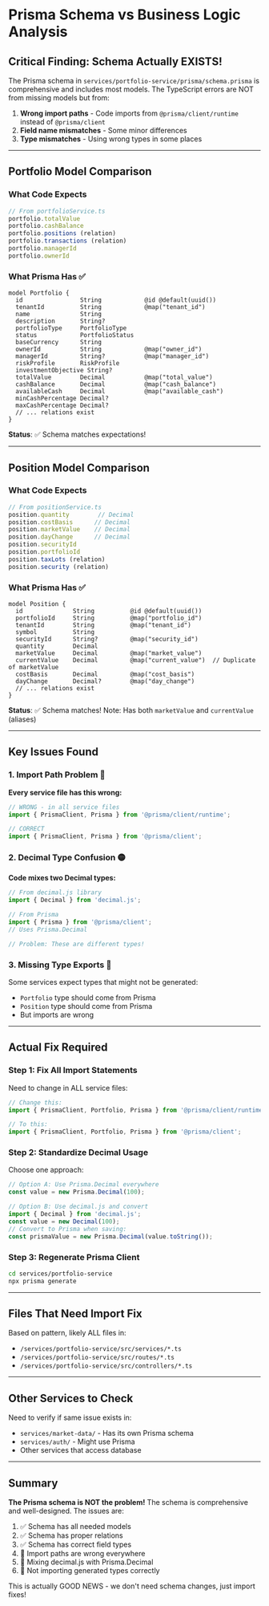 # Prisma Schema vs Business Logic Analysis

## Critical Finding: Schema Actually EXISTS!

The Prisma schema in `services/portfolio-service/prisma/schema.prisma` is comprehensive and includes most models. The TypeScript errors are NOT from missing models but from:

1. **Wrong import paths** - Code imports from `@prisma/client/runtime` instead of `@prisma/client`
2. **Field name mismatches** - Some minor differences
3. **Type mismatches** - Using wrong types in some places

---

## Portfolio Model Comparison

### What Code Expects
```typescript
// From portfolioService.ts
portfolio.totalValue
portfolio.cashBalance
portfolio.positions (relation)
portfolio.transactions (relation)
portfolio.managerId
portfolio.ownerId
```

### What Prisma Has ✅
```prisma
model Portfolio {
  id                String            @id @default(uuid())
  tenantId          String            @map("tenant_id")
  name              String
  description       String?
  portfolioType     PortfolioType
  status            PortfolioStatus
  baseCurrency      String
  ownerId           String            @map("owner_id")
  managerId         String?           @map("manager_id")
  riskProfile       RiskProfile
  investmentObjective String?
  totalValue        Decimal           @map("total_value")
  cashBalance       Decimal           @map("cash_balance")
  availableCash     Decimal           @map("available_cash")
  minCashPercentage Decimal?
  maxCashPercentage Decimal?
  // ... relations exist
}
```

**Status**: ✅ Schema matches expectations!

---

## Position Model Comparison

### What Code Expects
```typescript
// From positionService.ts
position.quantity        // Decimal
position.costBasis      // Decimal
position.marketValue    // Decimal  
position.dayChange      // Decimal
position.securityId
position.portfolioId
position.taxLots (relation)
position.security (relation)
```

### What Prisma Has ✅
```prisma
model Position {
  id              String          @id @default(uuid())
  portfolioId     String          @map("portfolio_id")
  tenantId        String          @map("tenant_id")
  symbol          String
  securityId      String?         @map("security_id")
  quantity        Decimal
  marketValue     Decimal         @map("market_value")
  currentValue    Decimal         @map("current_value")  // Duplicate of marketValue
  costBasis       Decimal         @map("cost_basis")
  dayChange       Decimal?        @map("day_change")
  // ... relations exist
}
```

**Status**: ✅ Schema matches! Note: Has both `marketValue` and `currentValue` (aliases)

---

## Key Issues Found

### 1. Import Path Problem 🔴
**Every service file has this wrong:**
```typescript
// WRONG - in all service files
import { PrismaClient, Prisma } from '@prisma/client/runtime';

// CORRECT
import { PrismaClient, Prisma } from '@prisma/client';
```

### 2. Decimal Type Confusion 🟡
**Code mixes two Decimal types:**
```typescript
// From decimal.js library
import { Decimal } from 'decimal.js';

// From Prisma
import { Prisma } from '@prisma/client';
// Uses Prisma.Decimal

// Problem: These are different types!
```

### 3. Missing Type Exports 🔴
Some services expect types that might not be generated:
- `Portfolio` type should come from Prisma
- `Position` type should come from Prisma
- But imports are wrong

---

## Actual Fix Required

### Step 1: Fix All Import Statements
Need to change in ALL service files:
```typescript
// Change this:
import { PrismaClient, Portfolio, Prisma } from '@prisma/client/runtime';

// To this:
import { PrismaClient, Portfolio, Prisma } from '@prisma/client';
```

### Step 2: Standardize Decimal Usage
Choose one approach:
```typescript
// Option A: Use Prisma.Decimal everywhere
const value = new Prisma.Decimal(100);

// Option B: Use decimal.js and convert
import { Decimal } from 'decimal.js';
const value = new Decimal(100);
// Convert to Prisma when saving:
const prismaValue = new Prisma.Decimal(value.toString());
```

### Step 3: Regenerate Prisma Client
```bash
cd services/portfolio-service
npx prisma generate
```

---

## Files That Need Import Fix

Based on pattern, likely ALL files in:
- `/services/portfolio-service/src/services/*.ts`
- `/services/portfolio-service/src/routes/*.ts`
- `/services/portfolio-service/src/controllers/*.ts`

---

## Other Services to Check

Need to verify if same issue exists in:
- `services/market-data/` - Has its own Prisma schema
- `services/auth/` - Might use Prisma
- Other services that access database

---

## Summary

**The Prisma schema is NOT the problem!** The schema is comprehensive and well-designed. The issues are:

1. ✅ Schema has all needed models
2. ✅ Schema has proper relations
3. ✅ Schema has correct field types
4. 🔴 Import paths are wrong everywhere
5. 🔴 Mixing decimal.js with Prisma.Decimal
6. 🔴 Not importing generated types correctly

This is actually GOOD NEWS - we don't need schema changes, just import fixes!